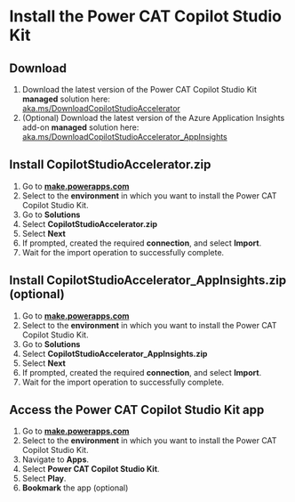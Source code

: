 # Install the Power CAT Copilot Studio Kit

## Download

1. Download the latest version of the Power CAT Copilot Studio Kit **managed** solution here: <br>
   [aka.ms/DownloadCopilotStudioAccelerator](https://github.com/microsoft/Powercat-Copilotstudio-Accelerator/releases/) 
2. (Optional) Download the latest version of the Azure Application Insights add-on **managed** solution here: <br>
   [aka.ms/DownloadCopilotStudioAccelerator_AppInsights](https://github.com/microsoft/Powercat-Copilotstudio-Accelerator/releases/) 

## Install CopilotStudioAccelerator.zip

1. Go to **[make.powerapps.com](https://make.powerapps.com/)**
2. Select to the **environment** in which you want to install the Power CAT Copilot Studio Kit.
3. Go to **Solutions**
4. Select **CopilotStudioAccelerator.zip**
5. Select **Next**
6. If prompted, created the required **connection**, and select **Import**.
7. Wait for the import operation to successfully complete.

## Install CopilotStudioAccelerator_AppInsights.zip (optional)

1. Go to **[make.powerapps.com](https://make.powerapps.com/)**
2. Select to the **environment** in which you want to install the Power CAT Copilot Studio Kit.
3. Go to **Solutions**
4. Select **CopilotStudioAccelerator_AppInsights.zip**
5. Select **Next**
6. If prompted, created the required **connection**, and select **Import**.
7. Wait for the import operation to successfully complete.

## Access the Power CAT Copilot Studio Kit app

1. Go to **[make.powerapps.com](https://make.powerapps.com/)**
2. Select to the **environment** in which you want to install the Power CAT Copilot Studio Kit.
3. Navigate to **Apps**.
4. Select **Power CAT Copilot Studio Kit**.
5. Select **Play**.
6. **Bookmark** the app (optional)
